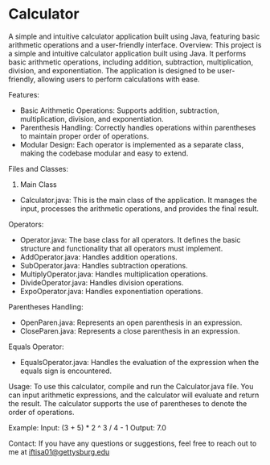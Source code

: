 # Calculator
A simple and intuitive calculator application built using Java, featuring basic arithmetic operations and a user-friendly interface.
Overview: 
This project is a simple and intuitive calculator application built using Java. It performs basic arithmetic operations, including addition, subtraction, multiplication, division, and exponentiation. The application is designed to be user-friendly, allowing users to perform calculations with ease.

Features: 
- Basic Arithmetic Operations: Supports addition, subtraction, multiplication, division, and exponentiation.
- Parenthesis Handling: Correctly handles operations within parentheses to maintain proper order of operations.
- Modular Design: Each operator is implemented as a separate class, making the codebase modular and easy to extend.

Files and Classes: 
1. Main Class
- Calculator.java: This is the main class of the application. It manages the input, processes the arithmetic operations, and provides the final result.

Operators: 
- Operator.java: The base class for all operators. It defines the basic structure and functionality that all operators must implement.
- AddOperator.java: Handles addition operations.
- SubOperator.java: Handles subtraction operations.
- MultiplyOperator.java: Handles multiplication operations.
- DivideOperator.java: Handles division operations.
- ExpoOperator.java: Handles exponentiation operations.

Parentheses Handling:
- OpenParen.java: Represents an open parenthesis in an expression.
- CloseParen.java: Represents a close parenthesis in an expression.

Equals Operator:
- EqualsOperator.java: Handles the evaluation of the expression when the equals sign is encountered.

Usage:
To use this calculator, compile and run the Calculator.java file. You can input arithmetic expressions, and the calculator will evaluate and return the result. The calculator supports the use of parentheses to denote the order of operations.

Example: 
Input: (3 + 5) * 2 ^ 3 / 4 - 1
Output: 7.0

Contact: 
If you have any questions or suggestions, feel free to reach out to me at iftisa01@gettysburg.edu
